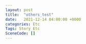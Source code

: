 ```yaml
---
layout: post
title:  "others_test"
date:   2021-12-14 04:00:00 +0000
categories: Etc
Tags: Story Etc
SceneCode: []
---
```

